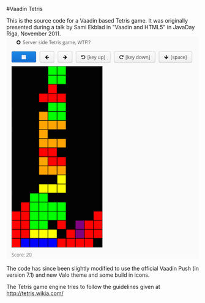 #Vaadin Tetris

This is the source code for a Vaadin based Tetris game. It was originally presented during a talk by Sami Ekblad in "Vaadin and HTML5" in JavaDay Riga, November 2011.
![Screenshot](https://raw.githubusercontent.com/mstahv/VaadinTetris/master/vaadin-tetris.png)

The code has since been slightly modified to use the official Vaadin Push (in version 7.1) and new Valo theme and some build in icons.

The Tetris game engine tries to follow the guidelines given at  http://tetris.wikia.com/

